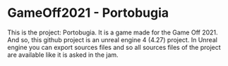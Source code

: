 # GameOff2021 - Portobugia

This is the project: Portobugia. It is a game made for the Game Off 2021.
And so, this github project is an unreal engine 4 (4.27) project. In Unreal engine you can export sources files and so all sources files of the project are available like it is asked in the jam.